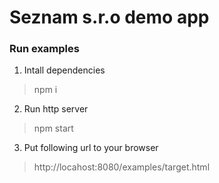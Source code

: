# Seznam s.r.o demo app

### Run examples

1. Intall dependencies
> npm i


2. Run http server
> npm start

3. Put following url to your browser
> http://locahost:8080/examples/target.html
